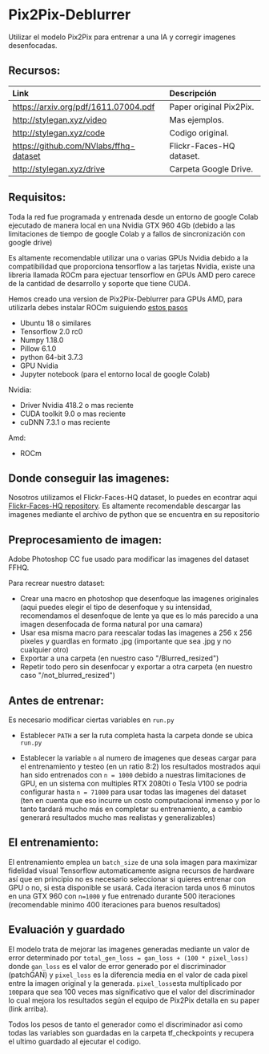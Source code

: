 # Pix2Pix-Deblurrer

Utilizar el modelo Pix2Pix para entrenar a una IA y corregir imagenes desenfocadas.

## Recursos:

| Link                      | Descripción
| :--------------           | :----------
| https://arxiv.org/pdf/1611.07004.pdf| Paper original Pix2Pix.
| http://stylegan.xyz/video | Mas ejemplos.
| http://stylegan.xyz/code  | Codigo original.
| https://github.com/NVlabs/ffhq-dataset  | Flickr-Faces-HQ dataset.
| http://stylegan.xyz/drive | Carpeta Google Drive.

## Requisitos:

Toda la red fue programada y entrenada desde un entorno de google Colab ejecutado de manera local en una Nvidia GTX 960 4Gb (debido a las limitaciones de tiempo de google Colab y a fallos de sincronización con google drive)

Es altamente recomendable utilizar una o varias GPUs Nvidia debido a la compatibilidad que proporciona tensorflow a las tarjetas Nvidia, existe una libreria llamada ROCm para ejectuar tensorflow en GPUs AMD pero carece de la cantidad de desarrollo y soporte que tiene CUDA. 

Hemos creado una version de Pix2Pix-Deblurrer para GPUs AMD, para utilizarla debes instalar ROCm suiguiendo [estos pasos](www)

- Ubuntu 18 o similares
- Tensorflow 2.0 rc0
- Numpy 1.18.0
- Pillow 6.1.0
- python 64-bit 3.7.3
- GPU Nvidia
- Jupyter notebook (para el entorno local de google Colab)

Nvidia:

- Driver Nvidia 418.2 o mas reciente
- CUDA toolkit 9.0 o mas reciente
- cuDNN 7.3.1 o mas reciente

Amd:

- ROCm



## Donde conseguir las imagenes:

Nosotros utilizamos el Flickr-Faces-HQ dataset, lo puedes en econtrar aqui [Flickr-Faces-HQ repository](https://github.com/NVlabs/ffhq-dataset).
Es altamente recomendable descargar las imagenes mediante el archivo de python que se encuentra en su repositorio


## Preprocesamiento de imagen:

Adobe Photoshop CC fue usado para modificar las imagenes del dataset FFHQ.

Para recrear nuestro dataset:
- Crear una macro en photoshop que desenfoque las imagenes originales (aqui puedes elegir el tipo de desenfoque y su intensidad,     recomendamos el desenfoque de lente ya que es lo más parecido a una imagen desenfocada de forma natural por una camara)
- Usar esa misma macro para reescalar todas las imagenes a 256 x 256 pixeles y guardlas en formato .jpg (importante que sea .jpg y   no cualquier otro)
- Exportar a una carpeta (en nuestro caso "/Blurred_resized")
- Repetir todo pero sin desenfocar y exportar a otra carpeta (en nuestro caso "/not_blurred_resized")



## Antes de entrenar:

Es necesario modificar ciertas variables en `run.py`

- Establecer `PATH` a ser la ruta completa hasta la carpeta donde se ubica `run.py`

- Establecer la variable `n` al numero de imagenes que deseas cargar para el entrenamiento y testeo (en un ratio 8:2)
  los resultados mostrados aqui han sido entrenados con `n = 1000` debido a nuestras limitaciones de GPU, en un sistema con
  multiples RTX 2080ti o Tesla V100 se podria configurar hasta `n = 71000` para usar todas las imagenes del dataset (ten en cuenta
  que eso incurre un costo computacional inmenso y por lo tanto tardará mucho más en completar su entrenamiento, a cambio generará 
  resultados mucho mas realistas y generalizables)
  

## El entrenamiento:

El entrenamiento emplea un `batch_size` de una sola imagen para maximizar fidelidad visual
Tensorflow automaticamente asigna recursos de hardware así que en principio no es necesario seleccionar si quieres entrenar con GPU o no, si esta disponible se usará.
Cada iteracion tarda unos 6 minutos en una GTX 960 con `n=1000` y fue entrenado durante 500 iteraciones (recomendable minimo 400 iteraciones para buenos resultados)


## Evaluación y guardado

El modelo trata de mejorar las imagenes generadas mediante un valor de error determinado por `total_gen_loss = gan_loss + (100 * pixel_loss)` donde `gan_loss` es el valor de error generado por el discriminador (patchGAN) y `pixel_loss` es la diferencia media en el valor de cada pixel entre la imagen original y la generada. `pixel_loss`esta multiplicado por `100`para que sea 100 veces mas significativo que el valor del discriminador lo cual mejora los resultados según el equipo de Pix2Pix detalla en su paper (link arriba).

Todos los pesos de tanto el generador como el discriminador asi como todas las variables son guardadas en la carpeta tf_checkpoints y recupera el ultimo guardado al ejecutar el codigo.






